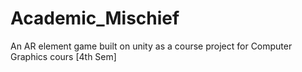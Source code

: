# Academic_Mischief
An AR element game built on unity as a course project for Computer Graphics cours [4th Sem]
